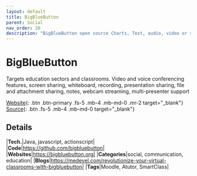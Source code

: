 ```yaml
---
layout: default
title: BigBlueButton
parent: Social
nav_order: 20
description: "BigBlueButton open source Charts, Text, audio, video or screen share"
---
```


# BigBlueButton

Targets education sectors and classrooms. Video and voice conferencing features, screen sharing, whiteboard, recording, 
presentation sharing, file and attachment sharing, notes, webcam streaming, multi-presenter support

[Website](https://bigbluebutton.org/){: .btn .btn-primary .fs-5 .mb-4 .mb-md-0 .mr-2 target="_blank"} 
[Source](https://github.com/bigbluebutton/bigbluebutton){: .btn .fs-5 .mb-4 .mb-md-0 target="_blank"}

## Details

|**Tech.**|Java, javascript, actionscript|
|**Code**|https://github.com/bigbluebutton|
|**Websites**|https://bigbluebutton.org|
|**Categories**|social, communication, education|
|**Blogs**|https://medevel.com/revolutionize-your-virtual-classrooms-with-bigbluebutton|
|**Tags**|Moodle, Atutor, SmartClass|
